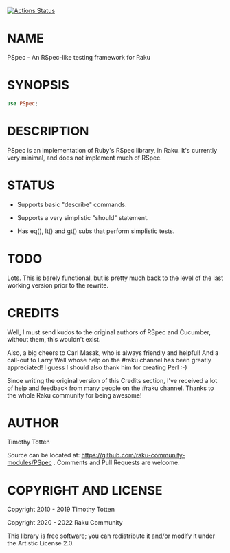 [![Actions Status](https://github.com/raku-community-modules/PSpec/workflows/test/badge.svg)](https://github.com/raku-community-modules/PSpec/actions)

NAME
====

PSpec - An RSpec-like testing framework for Raku

SYNOPSIS
========

```raku
use PSpec;
```

DESCRIPTION
===========

PSpec is an implementation of Ruby's RSpec library, in Raku. It's currently very minimal, and does not implement much of RSpec.

STATUS
======

  * Supports basic "describe" commands.

  * Supports a very simplistic "should" statement.

  * Has eq(), lt() and gt() subs that perform simplistic tests.

TODO
====

Lots. This is barely functional, but is pretty much back to the level of the last working version prior to the rewrite.

CREDITS
=======

Well, I must send kudos to the original authors of RSpec and Cucumber, without them, this wouldn't exist.

Also, a big cheers to Carl Masak, who is always friendly and helpful! And a call-out to Larry Wall whose help on the #raku channel has been greatly appreciated! I guess I should also thank him for creating Perl :-)

Since writing the original version of this Credits section, I've received a lot of help and feedback from many people on the #raku channel. Thanks to the whole Raku community for being awesome!

AUTHOR
======

Timothy Totten

Source can be located at: https://github.com/raku-community-modules/PSpec . Comments and Pull Requests are welcome.

COPYRIGHT AND LICENSE
=====================

Copyright 2010 - 2019 Timothy Totten

Copyright 2020 - 2022 Raku Community

This library is free software; you can redistribute it and/or modify it under the Artistic License 2.0.

